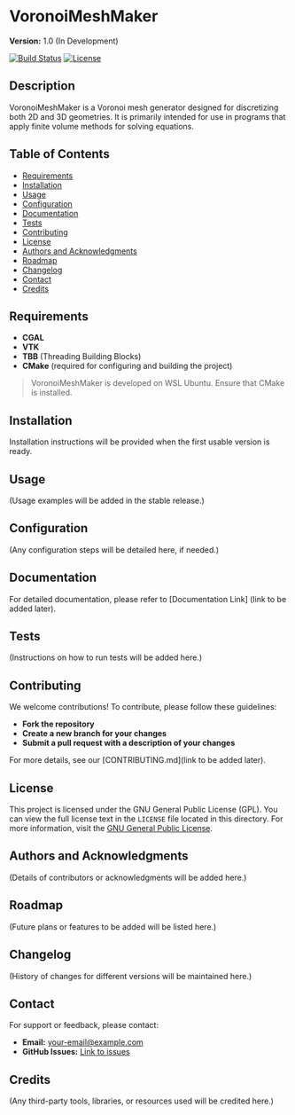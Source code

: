 # VoronoiMeshMaker

**Version:** 1.0 (In Development)

[![Build Status](https://img.shields.io/github/workflow/status/username/repository/Build)](https://github.com/username/repository/actions)
[![License](https://img.shields.io/badge/license-GPL-blue)](https://www.gnu.org/licenses/gpl-3.0.html)

## Description

VoronoiMeshMaker is a Voronoi mesh generator designed for discretizing both 2D and 3D geometries. It is primarily intended for use in programs that apply finite volume methods for solving equations.

## Table of Contents

- [Requirements](#requirements)
- [Installation](#installation)
- [Usage](#usage)
- [Configuration](#configuration)
- [Documentation](#documentation)
- [Tests](#tests)
- [Contributing](#contributing)
- [License](#license)
- [Authors and Acknowledgments](#authors-and-acknowledgments)
- [Roadmap](#roadmap)
- [Changelog](#changelog)
- [Contact](#contact)
- [Credits](#credits)

## Requirements

- **CGAL**
- **VTK**
- **TBB** (Threading Building Blocks)
- **CMake** (required for configuring and building the project)

> VoronoiMeshMaker is developed on WSL Ubuntu. Ensure that CMake is installed.

## Installation

Installation instructions will be provided when the first usable version is ready.

## Usage

(Usage examples will be added in the stable release.)

## Configuration

(Any configuration steps will be detailed here, if needed.)

## Documentation

For detailed documentation, please refer to [Documentation Link] (link to be added later).

## Tests

(Instructions on how to run tests will be added here.)

## Contributing

We welcome contributions! To contribute, please follow these guidelines:
- **Fork the repository**
- **Create a new branch for your changes**
- **Submit a pull request with a description of your changes**

For more details, see our [CONTRIBUTING.md](link to be added later).

## License

This project is licensed under the GNU General Public License (GPL). You can view the full license text in the `LICENSE` file located in this directory. For more information, visit the [GNU General Public License](https://www.gnu.org/licenses/gpl-3.0.html).

## Authors and Acknowledgments

(Details of contributors or acknowledgments will be added here.)

## Roadmap

(Future plans or features to be added will be listed here.)

## Changelog

(History of changes for different versions will be maintained here.)

## Contact

For support or feedback, please contact:
- **Email:** [your-email@example.com](mailto:your-email@example.com)
- **GitHub Issues:** [Link to issues](https://github.com/username/repository/issues)

## Credits

(Any third-party tools, libraries, or resources used will be credited here.)
